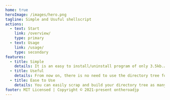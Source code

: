 ```yaml
---
home: true
heroImage: /images/hero.png
tagline: Simple and Usuful shellscript
actions:
  - text: Start
    link: /overview/
    type: primary
  - text: Usage
    link: /usage/
    type: secondary
features:
  - title: Simple
    details: It is an easy to install/uninstall program of only 3.5kb.。
  - title: Useful
    details: From now on, there is no need to use the directory tree for testing.
  - title: Ease to Use
    details: You can easily scrap and build your directory tree as many times as you like.
footer: MIT Licensed | Copyright © 2021-present ontheroadjp
---
```


